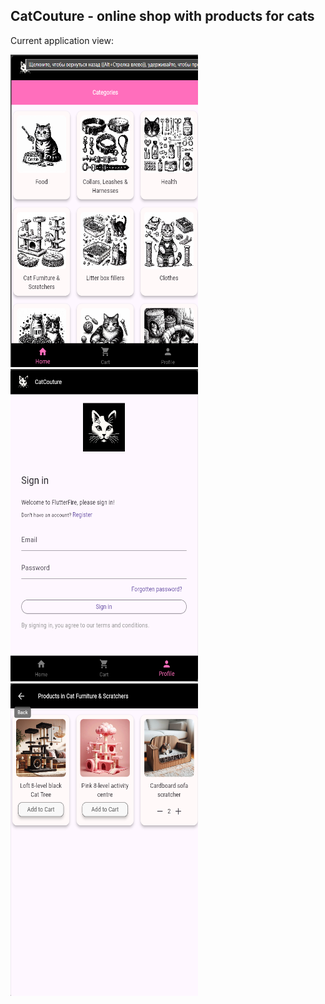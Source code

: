 ## CatCouture - online shop with products for cats

Сurrent application view:

<img src='img_1.png' width='300' height='500'></img><img src='img_2.png' width='300' height='500'></img><img src='img_3.png' width='300' height='500'></img>